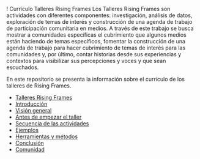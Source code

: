 ! Currículo Talleres Rising Frames
Los Talleres Rising Frames son actividades con diferentes componentes: investigación, análisis de datos, exploración de temas de interés y construcción de una agenda de trabajo de participación comunitaria en medios. A través de este trabajo se busca mostrar a comunidades específicas el cubrimiento que algunos medios están haciendo de temas específicos, fomentar la construcción de una agenda de trabajo para hacer cubrimiento de temas de interés para las comunidades y, por último, contar historias desde sus experiencias y contextos para visibilizar sus percepciones y voces y que sean escuchados.   

En este repositorio se presenta la información sobre el currículo de los talleres de Rising Frames.  
* [Talleres Rising Frames](Talleres.md)
* [Introducción](Introducción.md)
* [Visión general](Vision_general.md)
* [Antes de empezar el taller](Antes_de_empezar.md)
* [Secuencia de las actividades](Secuencia.md)
* [Ejemplos](Ejemplos.md)
* [Herramientas y métodos](Herramienta_metodos.md)
* [Conclusión](Conclusion.md)
* [Comunidad](Comunidad.md)
